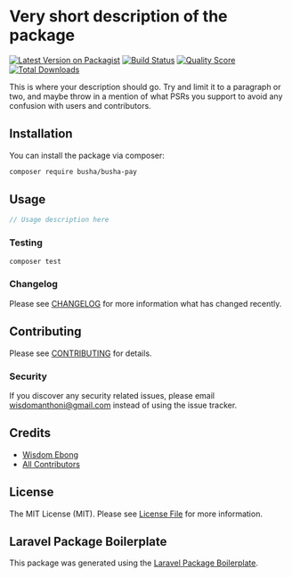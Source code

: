 # Very short description of the package

[![Latest Version on Packagist](https://img.shields.io/packagist/v/busha/busha-pay.svg?style=flat-square)](https://packagist.org/packages/busha/busha-pay)
[![Build Status](https://img.shields.io/travis/busha/busha-pay/master.svg?style=flat-square)](https://travis-ci.org/busha/busha-pay)
[![Quality Score](https://img.shields.io/scrutinizer/g/busha/busha-pay.svg?style=flat-square)](https://scrutinizer-ci.com/g/busha/busha-pay)
[![Total Downloads](https://img.shields.io/packagist/dt/busha/busha-pay.svg?style=flat-square)](https://packagist.org/packages/busha/busha-pay)

This is where your description should go. Try and limit it to a paragraph or two, and maybe throw in a mention of what PSRs you support to avoid any confusion with users and contributors.

## Installation

You can install the package via composer:

```bash
composer require busha/busha-pay
```

## Usage

``` php
// Usage description here
```

### Testing

``` bash
composer test
```

### Changelog

Please see [CHANGELOG](CHANGELOG.md) for more information what has changed recently.

## Contributing

Please see [CONTRIBUTING](CONTRIBUTING.md) for details.

### Security

If you discover any security related issues, please email wisdomanthoni@gmail.com instead of using the issue tracker.

## Credits

- [Wisdom Ebong](https://github.com/busha)
- [All Contributors](../../contributors)

## License

The MIT License (MIT). Please see [License File](LICENSE.md) for more information.

## Laravel Package Boilerplate

This package was generated using the [Laravel Package Boilerplate](https://laravelpackageboilerplate.com).